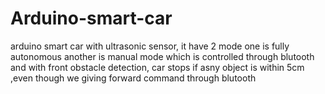 # Arduino-smart-car
arduino smart car with ultrasonic sensor, it have 2 mode one is fully autonomous another is manual mode which is controlled through blutooth and with front obstacle detection, car stops if asny object is within  5cm ,even though we giving forward command through blutooth
